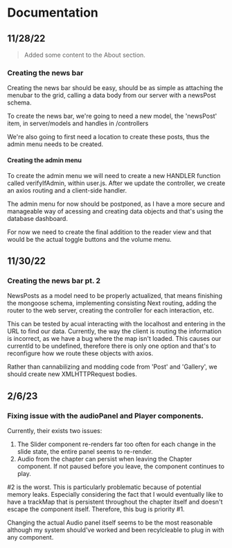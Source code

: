 # Documentation

## 11/28/22

> Added some content to the About section.

### Creating the news bar
Creating the news bar should be easy, should be as simple as attaching the menubar to the grid,
calling a data body from our server with a newsPost schema.

To create the news bar, we're going to need a new model, the 'newsPost' item, in server/models and handles in /controllers

We're also going to first need a location to create these posts, thus the admin menu needs to be created.

#### Creating the admin menu
To create the admin menu we will need to create a new HANDLER function called verifyIfAdmin, within user.js. After we update the controller, we create an axios routing and a client-side handler.

The admin menu for now should be postponed, as I have a more secure and manageable way of acessing and creating data objects and that's using the database dashboard.

For now we need to create the final addition to the reader view and that would be the actual toggle buttons and the volume menu.

## 11/30/22

### Creating the news bar pt. 2

NewsPosts as a model need to be properly actualized, that means finishing the mongoose schema, implementing consisting Next routing, adding the router to the web server, creating the controller for each interaction, etc.

This can be tested by acual interacting with the localhost and entering in the URL to find our data. 
Currently, the way the client is routing the information is incorrect, as we have a bug where the map isn't loaded. This causes our currentId to be undefined, therefore there is only one option and that's to reconfigure how we route these objects with axios.

Rather than cannabilizing and modding code from 'Post' and 'Gallery', we should create new XMLHTTPRequest bodies.

## 2/6/23 
### Fixing issue with the audioPanel and Player components.
Currently, their exists two issues:
1) The Slider component re-renders far too often for each change in the slide state, the entire panel seems to re-render.
2) Audio from the chapter can persist when leaving the Chapter component. If not paused before you leave, the component continues to play. 

#2 is the worst. This is particularly problematic because of potential memory leaks. Especially considering the fact that I would eventually like to have a trackMap that is persistent throughout the chapter itself and doesn't escape the component itself. Therefore, this bug is priority #1.

Changing the actual Audio panel itself seems to be the most reasonable although my system should've worked and been recylcleable to plug in with any component. 